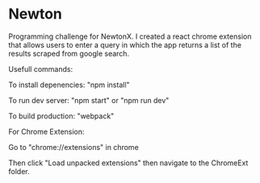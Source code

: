 # Newton
Programming challenge for NewtonX. I created a react chrome extension that allows users to enter a query in which the app returns a list of the results scraped from google search. 

Usefull commands:

To install depenencies: "npm install"

To run dev server: "npm start" or "npm run dev"

To build production: "webpack"

For Chrome Extension:

Go to "chrome://extensions" in chrome

Then click "Load unpacked extensions" then navigate to the ChromeExt folder.
